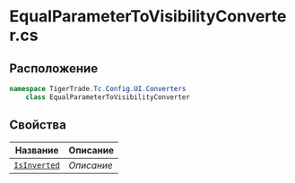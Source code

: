 
# EqualParameterToVisibilityConverter.cs
## Расположение
```csharp
namespace TigerTrade.Tc.Config.UI.Converters  
    class EqualParameterToVisibilityConverter
```

## Свойства
| Название | Описание |
| --- | --- |
| [`IsInverted`](./svoistva/IsInverted.md) | *Описание* |
